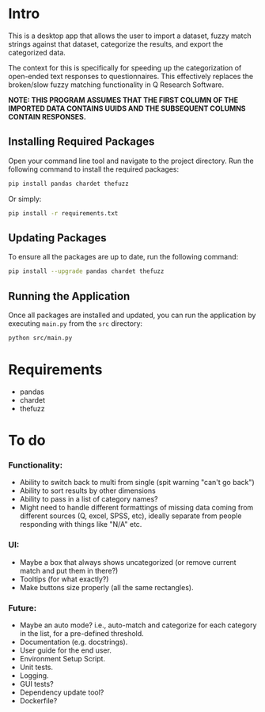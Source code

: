 # Intro

This is a desktop app that allows the user to import a dataset, fuzzy match strings against that dataset, categorize the results, and export the categorized data.

The context for this is specifically for speeding up the categorization of open-ended text responses to questionnaires. This effectively replaces the broken/slow fuzzy matching functionality in Q Research Software.

**NOTE: THIS PROGRAM ASSUMES THAT THE FIRST COLUMN OF THE IMPORTED DATA CONTAINS UUIDS AND THE SUBSEQUENT COLUMNS CONTAIN RESPONSES.**

## Installing Required Packages

Open your command line tool and navigate to the project directory. Run the following command to install the required packages:

```sh
pip install pandas chardet thefuzz
```

Or simply:

```sh
pip install -r requirements.txt
```

## Updating Packages

To ensure all the packages are up to date, run the following command:

```sh
pip install --upgrade pandas chardet thefuzz
```

## Running the Application

Once all packages are installed and updated, you can run the application by executing `main.py` from the `src` directory:

```sh
python src/main.py
```


# Requirements

- pandas
- chardet
- thefuzz

# To do

### Functionality:

- Ability to switch back to multi from single (spit warning "can't go back")
- Ability to sort results by other dimensions
- Ability to pass in a list of category names?
- Might need to handle different formattings of missing data coming from different sources (Q, excel, SPSS, etc), ideally separate from people responding with things like "N/A" etc.

### UI:

- Maybe a box that always shows uncategorized (or remove current match and put them in there?)
- Tooltips (for what exactly?)
- Make buttons size properly (all the same rectangles).

### Future:

- Maybe an auto mode? i.e., auto-match and categorize for each category in the list, for a pre-defined threshold.
- Documentation (e.g. docstrings).
- User guide for the end user.
- Environment Setup Script.
- Unit tests.
- Logging.
- GUI tests?
- Dependency update tool?
- Dockerfile?

